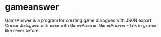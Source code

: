 # gameanswer
GameAnswer is a program for creating game dialogues with JSON export. Create dialogues with ease with GameAnswer. GameAnswer - talk in games like never before.
